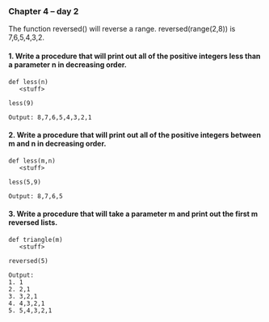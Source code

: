 ### Chapter 4 – day 2

The function reversed() will reverse a range. reversed(range(2,8)) is 7,6,5,4,3,2.
#### 1. Write a procedure that will print out all of the positive integers less than a parameter n in decreasing order.
```
def less(n)
   <stuff>

less(9)

Output: 8,7,6,5,4,3,2,1
```

#### 2. Write a procedure that will print out all of the positive integers between m and n in decreasing order.
```
def less(m,n)
   <stuff>

less(5,9)

Output: 8,7,6,5
```

#### 3. Write a procedure that will take a parameter m and print out the first m reversed lists. 
```
def triangle(m)
   <stuff>

reversed(5)

Output:
1. 1
2. 2,1
3. 3,2,1
4. 4,3,2,1
5. 5,4,3,2,1
```


